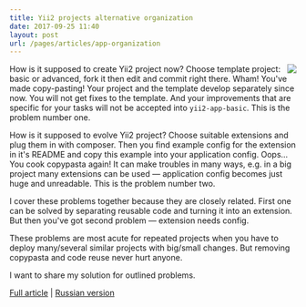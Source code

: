 ```yaml
---
title: Yii2 projects alternative organization
date: 2017-09-25 11:40
layout: post
url: /pages/articles/app-organization
---
```


<img src="https://cdn.hiqdev.com/hiqdev/3dpuzzle.png" align="right"/>

How is it supposed to create Yii2 project now? Choose template project: basic or advanced, fork it then edit and commit right there. Wham! You've made copy-pasting! Your project and the template develop separately since now. You will not get fixes to the template. And your improvements that are specific for your tasks will not be accepted into `yii2-app-basic`. This is the problem number one.

How is it supposed to evolve Yii2 project? Choose suitable extensions and plug them in with composer. Then you find example config for the extension in it's README and copy this example into your application config. Oops... You cook copypasta again! It can make troubles in many ways, e.g. in a big project many extensions can be used &mdash; application config becomes just huge and unreadable. This is the problem number two.

I cover these problems together because they are closely related.
First one can be solved by separating reusable code and turning it into an extension. But then you've got second problem &mdash; extension needs config.

These problems are most acute for repeated projects when you have to deploy many/several similar projects with big/small changes. But removing copypasta and code reuse never hurt anyone.

I want to share my solution for outlined problems.

[Full article] | [Russian version]

[Full article]: /pages/articles/app-organization
[Russian version]: https://habrahabr.ru/post/329286/
